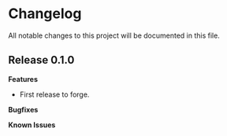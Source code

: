 # Changelog

All notable changes to this project will be documented in this file.

## Release 0.1.0

**Features**

- First release to forge.

**Bugfixes**

**Known Issues**

